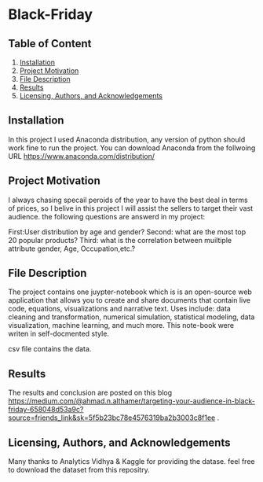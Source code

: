 # Black-Friday
## Table of Content

1. [Installation](#install)
2. [Project Motivation](#projectmotv)
3. [File Description](#discr)
4. [Results](#results)
5. [Licensing, Authors, and Acknowledgements](#etc)

## Installation  <a name="install"></a>
 In this project I used Anaconda distribution, any version of python should work fine to run the project. You can download Anaconda from the follwoing URL https://www.anaconda.com/distribution/
## Project Motivation <a name="projectmotv"></a>
I always chasing specail peroids of the year to have the best deal in terms of prices, so I belive in this project I will assist the sellers to target their vast audience.
the following questions are answerd in my project:

First:User distribution by age and gender?
Second: what are the most top 20 popular products?
Third: what is the correlation between muiltiple attribute gender, Age, Occupation,etc.?

## File Description <a name="discr"></a>
The project contains one juypter-notebook which is  is an open-source web application that allows you to create and share documents that contain live code, equations, visualizations and narrative text. Uses include: data cleaning and transformation, numerical simulation, statistical modeling, data visualization, machine learning, and much more. This note-book were writen in self-docmented style.

csv file contains the data.

## Results <a name="results"></a>
The results and conclusion are posted on this blog https://medium.com/@ahmad.n.althamer/targeting-your-audience-in-black-friday-658048d53a9c?source=friends_link&sk=5f5b23bc78e4576319ba2b3003c8f1ee .
## Licensing, Authors, and Acknowledgements <a name="etc"></a>
Many thanks to Analytics Vidhya & Kaggle for providing the datase. feel free to download the dataset from this repositry.
